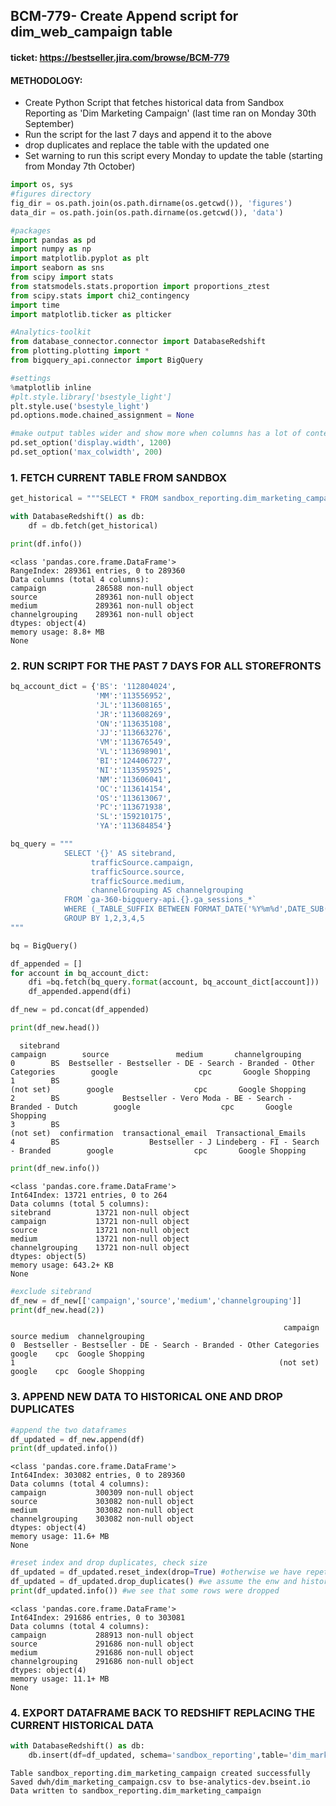 
## BCM-779- Create Append script for dim_web_campaign table
#### ticket: https://bestseller.jira.com/browse/BCM-779
#### METHODOLOGY:
- Create Python Script that fetches historical data from Sandbox Reporting as 'Dim Marketing Campaign' (last time ran on Monday 30th September)
- Run the script for the last 7 days and append it to the above
- drop duplicates and replace the table with the updated one 
- Set warning to run this script every Monday to update the table (starting from Monday 7th October)


```python
import os, sys
#figures directory
fig_dir = os.path.join(os.path.dirname(os.getcwd()), 'figures')
data_dir = os.path.join(os.path.dirname(os.getcwd()), 'data')

#packages
import pandas as pd
import numpy as np
import matplotlib.pyplot as plt
import seaborn as sns
from scipy import stats
from statsmodels.stats.proportion import proportions_ztest
from scipy.stats import chi2_contingency
import time
import matplotlib.ticker as plticker

#Analytics-toolkit
from database_connector.connector import DatabaseRedshift
from plotting.plotting import *
from bigquery_api.connector import BigQuery

#settings 
%matplotlib inline
#plt.style.library['bsestyle_light']
plt.style.use('bsestyle_light')
pd.options.mode.chained_assignment = None

#make output tables wider and show more when columns has a lot of content (NO '...')
pd.set_option('display.width', 1200)
pd.set_option('max_colwidth', 200)
```

### 1. FETCH CURRENT TABLE FROM SANDBOX


```python
get_historical = """SELECT * FROM sandbox_reporting.dim_marketing_campaign"""
```


```python
with DatabaseRedshift() as db:
    df = db.fetch(get_historical)
```


```python
print(df.info())
```

    <class 'pandas.core.frame.DataFrame'>
    RangeIndex: 289361 entries, 0 to 289360
    Data columns (total 4 columns):
    campaign           286588 non-null object
    source             289361 non-null object
    medium             289361 non-null object
    channelgrouping    289361 non-null object
    dtypes: object(4)
    memory usage: 8.8+ MB
    None
    

### 2. RUN SCRIPT FOR THE PAST 7 DAYS FOR ALL STOREFRONTS


```python
bq_account_dict = {'BS': '112804024',
                   'MM':'113556952',
                   'JL':'113608165',
                   'JR':'113608269',
                   'ON':'113635108',
                   'JJ':'113663276',
                   'VM':'113676549',
                   'VL':'113698901',
                   'BI':'124406727',
                   'NI':'113595925',
                   'NM':'113606041',
                   'OC':'113614154',
                   'OS':'113613067',
                   'PC':'113671938',
                   'SL':'159210175',
                   'YA':'113684854'}
```


```python
bq_query = """
            SELECT '{}' AS sitebrand,
                  trafficSource.campaign,
                  trafficSource.source,
                  trafficSource.medium,
                  channelGrouping AS channelgrouping
            FROM `ga-360-bigquery-api.{}.ga_sessions_*`
            WHERE (_TABLE_SUFFIX BETWEEN FORMAT_DATE('%Y%m%d',DATE_SUB(CURRENT_DATE(), INTERVAL 7 DAY)) AND FORMAT_DATE('%Y%m%d', DATE_SUB(CURRENT_DATE(), INTERVAL 1 DAY))) --last 7 days
            GROUP BY 1,2,3,4,5
"""
```


```python
bq = BigQuery()

df_appended = []
for account in bq_account_dict:
    dfi =bq.fetch(bq_query.format(account, bq_account_dict[account]))
    df_appended.append(dfi)

df_new = pd.concat(df_appended)
```


```python
print(df_new.head())
```

      sitebrand                                                            campaign        source               medium       channelgrouping
    0        BS  Bestseller - Bestseller - DE - Search - Branded - Other Categories        google                  cpc       Google Shopping
    1        BS                                                           (not set)        google                  cpc       Google Shopping
    2        BS              Bestseller - Vero Moda - BE - Search - Branded - Dutch        google                  cpc       Google Shopping
    3        BS                                                           (not set)  confirmation  transactional_email  Transactional_Emails
    4        BS                    Bestseller - J Lindeberg - FI - Search - Branded        google                  cpc       Google Shopping
    


```python
print(df_new.info())
```

    <class 'pandas.core.frame.DataFrame'>
    Int64Index: 13721 entries, 0 to 264
    Data columns (total 5 columns):
    sitebrand          13721 non-null object
    campaign           13721 non-null object
    source             13721 non-null object
    medium             13721 non-null object
    channelgrouping    13721 non-null object
    dtypes: object(5)
    memory usage: 643.2+ KB
    None
    


```python
#exclude sitebrand
df_new = df_new[['campaign','source','medium','channelgrouping']]
print(df_new.head(2))
```

                                                                 campaign  source medium  channelgrouping
    0  Bestseller - Bestseller - DE - Search - Branded - Other Categories  google    cpc  Google Shopping
    1                                                           (not set)  google    cpc  Google Shopping
    

### 3. APPEND NEW DATA TO HISTORICAL ONE AND DROP DUPLICATES


```python
#append the two dataframes
df_updated = df_new.append(df)
print(df_updated.info())
```

    <class 'pandas.core.frame.DataFrame'>
    Int64Index: 303082 entries, 0 to 289360
    Data columns (total 4 columns):
    campaign           300309 non-null object
    source             303082 non-null object
    medium             303082 non-null object
    channelgrouping    303082 non-null object
    dtypes: object(4)
    memory usage: 11.6+ MB
    None
    


```python
#reset index and drop duplicates, check size
df_updated = df_updated.reset_index(drop=True) #otherwise we have repetitive indexes due to the Concat function and thus we get duplicates when inserting in DWH
df_updated = df_updated.drop_duplicates() #we assume the enw and historical date have repetead fields
print(df_updated.info()) #we see that some rows were dropped
```

    <class 'pandas.core.frame.DataFrame'>
    Int64Index: 291686 entries, 0 to 303081
    Data columns (total 4 columns):
    campaign           288913 non-null object
    source             291686 non-null object
    medium             291686 non-null object
    channelgrouping    291686 non-null object
    dtypes: object(4)
    memory usage: 11.1+ MB
    None
    

### 4. EXPORT DATAFRAME BACK TO REDSHIFT REPLACING THE CURRENT HISTORICAL DATA


```python
with DatabaseRedshift() as db:
    db.insert(df=df_updated, schema='sandbox_reporting',table='dim_marketing_campaign', s3_csv_name='dim_marketing_campaign.csv', delimiter='~', mode='replace')
```

    Table sandbox_reporting.dim_marketing_campaign created successfully
    Saved dwh/dim_marketing_campaign.csv to bse-analytics-dev.bseint.io
    Data written to sandbox_reporting.dim_marketing_campaign
    
